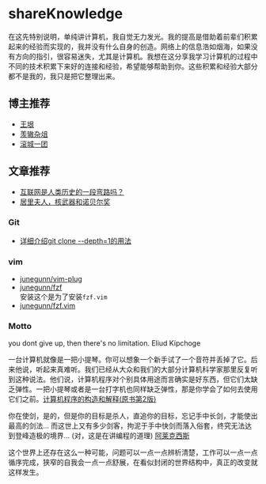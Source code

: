 # shareKnowledge
在这先特别说明，单纯讲计算机，我自觉无力发光。我的提高是借助着前辈们积累起来的经验而实现的，我并没有什么自身的创造。网络上的信息浩如烟海，如果没有方向的指引，很容易迷失，尤其是计算机。我想在这分享我学习计算机的过程中不同的技术积累下来好的连接和经验，希望能够帮助到你。这些积累和经验大部分都不是我的，我只是把它整理出来。


## 博主推荐
- [王垠](http://www.yinwang.org/)
- [羡辙杂俎](http://zhangwenli.com/blog/)
- [滚城一团](https://space.bilibili.com/369508085)

## 文章推荐
- [互联网是人类历史的一段弯路吗？](https://mp.weixin.qq.com/s/V5Dk4gpzpdb-zsfurp9ZiA)
- [居里夫人，核武器和诺贝尔奖](http://www.yinwang.org/blog-cn/2021/07/27/marie-curie-nobel-prize)

### Git
- [详细介绍git clone --depth=1的用法](https://blog.csdn.net/qq_43827595/article/details/104833980)

### vim
- [junegunn/vim-plug](https://github.com/junegunn/vim-plug)
- [junegunn/fzf](https://github.com/junegunn/fzf) <br>
安装这个是为了安装`fzf.vim`
- [junegunn/fzf.vim](https://github.com/junegunn/fzf.vim)

### Motto
you dont give up, then there's no limitation. Eliud Kipchoge

一台计算机就像是一把小提琴。你可以想象一个新手试了一个音符并丢掉了它。后来他说，听起来真难听。我们已经从大众和我们的大部分计算机科学家那里反复听到这种说法。他们说，计算机程序对个别具体用途而言确实是好东西，但它们太缺乏弹性。一把小提琴或者是一台打字机也同样缺乏弹性，那是你学会了如何去使用它们之前。[计算机程序的构造和解释(原书第2版)](https://book.douban.com/subject/1148282/)

你在使剑，是的，但是你的目标是杀人，直追你的目标，忘记手中长剑，才能使出最高的剑法... 而这世上又有多少剑客，拘泥于手中快剑而落入俗套，终究无法达到登峰造极的境界... (对，这是在讲编程的道理) [阿莱克西斯](https://www.zhihu.com/people/ming-zi-zong-shi-hen-nan-qi)

这个世界上还存在这么一种可能，问题可以一点一点辨析清楚，工作可以一点一点循序完成，狭窄的自我会一点一点舒展，在看似封闭的世界结构中，真正的改变就这样发生。
